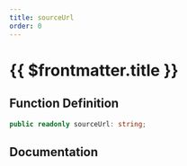 ```yaml
---
title: sourceUrl
order: 0
---
```


# {{ $frontmatter.title }}

## Function Definition

```ts
public readonly sourceUrl: string;
```

## Documentation

<!--@include: ./parts/sourceUrl.md-->
